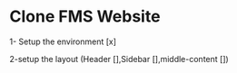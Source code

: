 # Clone FMS Website

1- Setup the environment [x]

2-setup the layout (Header [],Sidebar [],middle-content [])